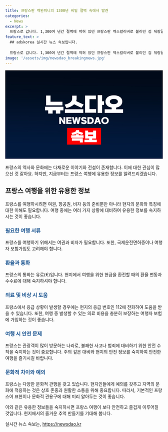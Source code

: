 ```yaml
---
title: 프랑스판 엑완피니의 1300년 비밀 절벽 속에서 발견
categories:
  - News
excerpt: >
  프랑스로 갑니다. 1,300여 년간 절벽에 박혀 있던 프랑스판 엑스칼리버로 불리던 검 뒤랑달이 감쪽같이 사라졌습니다. 이 무기는 중세 유럽 서사시, 샤를마뉴 전설에 등장하는 보검으로, 절대 부러지지 않고 단 한 번에 거대한 바위를 절단하는 강력한 무기로 묘사됐습니다. 현지 관광 당국은 검이 복제품일 뿐이라고 주장하지만, 로카마두르 시장은 주민들이 큰 충격을 받았다고 전했습니다. 
feature_text: >
  ## adskorea 실시간 뉴스 속보입니다.

  프랑스로 갑니다. 1,300여 년간 절벽에 박혀 있던 프랑스판 엑스칼리버로 불리던 검 뒤랑달이 감쪽같이 사라졌습니다. 이 무기는 중세 유럽 서사시, 샤를마뉴 전설에 등장하는 보검으로, 절대 부러지지 않고 단 한 번에 거대한 바위를 절단하는 강력한 무기로 묘사됐습니다. 현지 관광 당국은 검이 복제품일 뿐이라고 주장하지만, 로카마두르 시장은 주민들이 큰 충격을 받았다고 전했습니다. 
image: '/assets/img/newsdao_breakingnews.jpg'
---
```


<p><img src="/assets/img/newsdao_breakingnews.jpg" alt="adskorea 속보" /></p>

<p>프랑스의 역사와 문화에는 다채로운 이야기와 전설이 존재합니다. 이에 대한 관심이 많으신 것 같아요. 하지만, 지금부터는 프랑스 여행에 유용한 정보를 알려드리겠습니다. </p>

<h2 data-ke-size="size26">프랑스 여행을 위한 유용한 정보</h2>

<p data-ke-size="size16">프랑스를 여행하시려면 여권, 항공권, 비자 등의 준비뿐만 아니라 현지의 문화와 특징에 대한 이해도 필요합니다. 여행 중에는 여러 가지 상황에 대비하여 유용한 정보를 숙지하시는 것이 좋습니다.</p>

<h3><b><span style="color: #1a5490;">필요한 여행 서류</span></b></h3>

<p data-ke-size="size16">프랑스를 여행하기 위해서는 여권과 비자가 필요합니다. 또한, 국제운전면허증이나 여행자 보험가입도 고려해야 합니다.</p>

<h3><b><span style="color: #1a5490;">환율과 통화</span></b></h3>

<p data-ke-size="size16">프랑스의 통화는 유로(€)입니다. 현지에서 여행을 위한 현금을 환전할 때의 환율 변동과 수수료에 대해 숙지하셔야 합니다.</p>

<h3><b><span style="color: #1a5490;">의료 및 비상 시 도움</span></b></h3>

<p data-ke-size="size16">프랑스에서 응급 상황이 발생할 경우에는 현지의 응급 번호인 112에 전화하여 도움을 받을 수 있습니다. 또한, 여행 중 발생할 수 있는 의료 비용을 충분히 보장하는 여행자 보험에 가입하는 것이 좋습니다.</p>

<h3><b><span style="color: #1a5490;">여행 시 안전 문제</span></b></h3>

<p data-ke-size="size16">프랑스는 관광객이 많이 방문하는 나라로, 불쾌한 사고나 범죄에 대비하기 위한 안전 수칙을 숙지하는 것이 중요합니다. 주의 깊은 대비와 현지의 안전 정보를 숙지하여 안전한 여행을 즐기시길 바랍니다.</p>

<h3><b><span style="color: #1a5490;">문화적 차이와 예의</span></b></h3>

<p data-ke-size="size16">프랑스는 다양한 문화적 관행을 갖고 있습니다. 현지인들에게 예의를 갖추고 지역의 문화에 적응하는 것은 상호 존중과 원활한 소통을 위해 중요합니다. 따라서, 기본적인 프랑스어 표현이나 문화적 관용구에 대해 미리 알아두는 것이 좋습니다.</p>

<p>이와 같은 유용한 정보들을 숙지하시면 프랑스 여행이 보다 안전하고 즐겁게 이루어질 것입니다. 현지에서의 즐거운 추억 만들기를 기대해 봅니다.</p>
실시간 뉴스 속보는, <a href="https://newsdao.kr" rel="dofollow">https://newsdao.kr</a>


